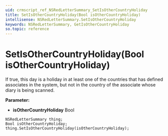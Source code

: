 ```yaml
---
uid: crmscript_ref_NSRedLetterSummary_SetIsOtherCountryHoliday
title: SetIsOtherCountryHoliday(Bool isOtherCountryHoliday)
intellisense: NSRedLetterSummary.SetIsOtherCountryHoliday
keywords: NSRedLetterSummary, GetIsOtherCountryHoliday
so.topic: reference
---
```


# SetIsOtherCountryHoliday(Bool isOtherCountryHoliday)

If true, this day is a holiday in at least one of the countries that has defined associates in the system, but not in the country of the associate whose diary is being scanned.

**Parameter:** 
 - **isOtherCountryHoliday** Bool

```crmscript
NSRedLetterSummary thing;
Bool isOtherCountryHoliday;
thing.SetIsOtherCountryHoliday(isOtherCountryHoliday);
```

